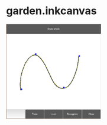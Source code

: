 # garden.inkcanvas

<img src="https://github.com/kivy-garden/garden.inkcanvas/blob/master/screenshot.png" align="center" width="256" />


